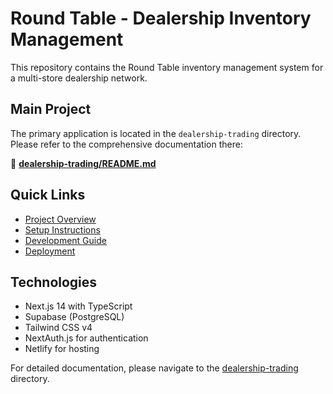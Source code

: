 # Round Table - Dealership Inventory Management

This repository contains the Round Table inventory management system for a multi-store dealership network.

## Main Project

The primary application is located in the `dealership-trading` directory. Please refer to the comprehensive documentation there:

📁 **[dealership-trading/README.md](dealership-trading/README.md)**

## Quick Links

- [Project Overview](dealership-trading/README.md#overview)
- [Setup Instructions](dealership-trading/README.md#prerequisites)
- [Development Guide](dealership-trading/README.md#development)
- [Deployment](dealership-trading/README.md#deployment)

## Technologies

- Next.js 14 with TypeScript
- Supabase (PostgreSQL)
- Tailwind CSS v4
- NextAuth.js for authentication
- Netlify for hosting

For detailed documentation, please navigate to the [dealership-trading](dealership-trading/) directory.